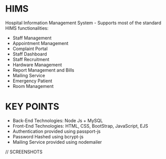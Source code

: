 # HIMS

Hospital Information Management System - Supports most of the standard HIMS functionalities:

* Staff Management
* Appointment Management
* Complaint Portal
* Staff Dashboard
* Staff Recruitment
* Hardware Management
* Report Management and Bills
* Mailing Service
* Emergency Patient
* Room Management

# KEY POINTS

* Back-End Technologies: Node Js + MySQL
* Front-End Technologies: HTML, CSS, BootStrap, JavaScript, EJS
* Authentication provided using passport-js
* Password Hashed using bcrypt-js
* Mailing Service provided using nodemailer

// SCREENSHOTS
